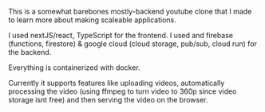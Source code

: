 This is a somewhat barebones mostly-backend youtube clone that I made to learn more about making scaleable applications. 

I used nextJS/react, TypeScript for the frontend.
I used and firebase (functions, firestore) & google cloud (cloud storage, pub/sub, cloud run) for the backend. 

Everything is containerized with docker.

Currently it supports features like uploading videos, automatically processing the video (using ffmpeg to turn video to 360p since video storage isnt free) and then serving the video on the browser.
